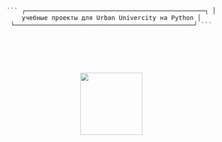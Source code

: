 <p align="center" style="font-family: monospace, monospace;">
```
┌────────────────────────────────────────────────┐
│ учебные проекты для Urban Univercity на Python │
└────────────────────────────────────────────────┘
```
</p>
<p align="center" style="padding: 40px; margin-top: 60px">
<img src="https://upload.wikimedia.org/wikipedia/commons/c/c3/Python-logo-notext.svg" width="140">
</p>
